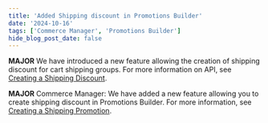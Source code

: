 ```yaml
---
title: 'Added Shipping discount in Promotions Builder'
date: '2024-10-16'
tags: ['Commerce Manager', 'Promotions Builder']
hide_blog_post_date: false
---
```


**MAJOR** We have introduced a new feature allowing the creation of shipping discount for cart shipping groups. For more information on API, see [Creating a Shipping Discount](docs/promotions-builder/promotions-builder-api/promotions-builder-management/create-a-shipping-discount.mdx).


**MAJOR** Commerce Manager: We have added a new feature allowing you to create shipping discount in Promotions Builder. For more information, see [Creating a Shipping Promotion](/docs/commerce-manager/promotions-builder/creating-a-promotion-in-promotions-builder#creating-a-shipping-promotion).